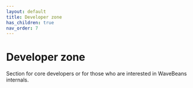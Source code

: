 ```yaml
---
layout: default
title: Developer zone
has_children: true
nav_order: 7
---
```

Developer zone
=====

<!-- START doctoc generated TOC please keep comment here to allow auto update -->
<!-- DON'T EDIT THIS SECTION, INSTEAD RE-RUN doctoc TO UPDATE -->
<!-- END doctoc generated TOC please keep comment here to allow auto update -->

Section for core developers or for those who are interested in WaveBeans internals.